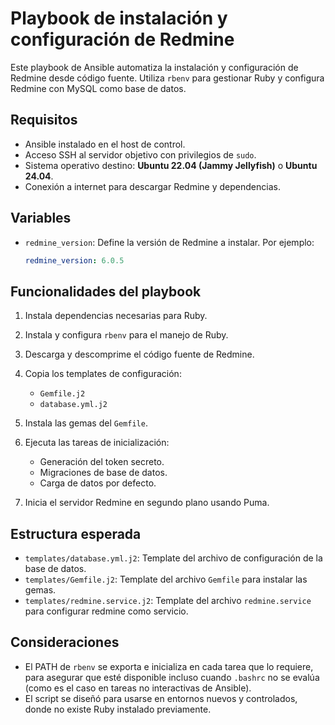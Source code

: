 # Playbook de instalación y configuración de Redmine

Este playbook de Ansible automatiza la instalación y configuración de Redmine desde código fuente. Utiliza `rbenv` para gestionar Ruby y configura Redmine con MySQL como base de datos.

## Requisitos

- Ansible instalado en el host de control.
- Acceso SSH al servidor objetivo con privilegios de `sudo`.
- Sistema operativo destino: **Ubuntu 22.04 (Jammy Jellyfish)** o **Ubuntu 24.04**.
- Conexión a internet para descargar Redmine y dependencias.

## Variables

- `redmine_version`: Define la versión de Redmine a instalar. Por ejemplo:

  ```yaml
  redmine_version: 6.0.5


## Funcionalidades del playbook

1. Instala dependencias necesarias para Ruby.
2. Instala y configura `rbenv` para el manejo de Ruby.
3. Descarga y descomprime el código fuente de Redmine.
4. Copia los templates de configuración:

   * `Gemfile.j2`
   * `database.yml.j2`
5. Instala las gemas del `Gemfile`.
6. Ejecuta las tareas de inicialización:

   * Generación del token secreto.
   * Migraciones de base de datos.
   * Carga de datos por defecto.
7. Inicia el servidor Redmine en segundo plano usando Puma.


## Estructura esperada

* `templates/database.yml.j2`: Template del archivo de configuración de la base de datos.
* `templates/Gemfile.j2`: Template del archivo `Gemfile` para instalar las gemas.
* `templates/redmine.service.j2`: Template del archivo `redmine.service` para configurar redmine como servicio.

## Consideraciones

* El PATH de `rbenv` se exporta e inicializa en cada tarea que lo requiere, para asegurar que esté disponible incluso cuando `.bashrc` no se evalúa (como es el caso en tareas no interactivas de Ansible).
* El script se diseñó para usarse en entornos nuevos y controlados, donde no existe Ruby instalado previamente.
